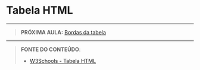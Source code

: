 # Tabela HTML





***

> **PRÓXIMA AULA:** [Bordas da tabela](../6.2-bordas-da-tabela)

***


> **FONTE DO CONTEÚDO**:
>
> - [W3Schools - Tabela HTML](https://www.w3schools.com/html/html_tables.asp)